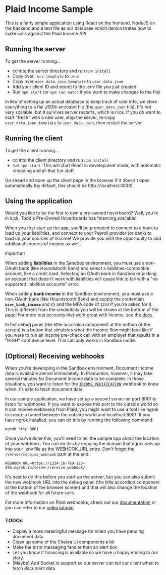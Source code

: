 # Plaid Income Sample

This is a fairly simple application using React on the frontend, NodeJS on the backend and a text file as our database which demonstrates how to make calls against the Plaid Income API.

## Running the server

To get the server running...

- cd into the server directory and run `npm install`
- Copy over `.env.template` to `.env`
- Copy over `user_data.json.template` to `user_data.json`
- Add your client ID and secret to the .env file you just created
- Run `npm start` (or `npm run watch` if you want to make changes to the file)

In lieu of setting up an actual database to keep track of user info, we store everything to a flat JSON-encoded file (the `user_data.json` file). It's not very scalable, but it survives server restarts, which is nice. If you do want to start "fresh" with a new user, stop the server, re-copy `user_data.json.template` to `user_data.json`, then restart the server.

## Running the client

To get the client running...

- cd into the client directory and run `npm install`
- run `npm start`. This will start React in development mode, with automatic reloading and all that fun stuff.

Go ahead and open up the client page in the browser if it doesn't open automatically (by default, this should be http://localhost:3000)

## Using the application

Would you like to be the first to own a pre-owned hoverboard? Well, you're in luck, Todd's Pre-Owned Hoverboards has financing available!

When you first start up the app, you'll be prompted to connect to a bank to load up your liabilities, and connect to your Payroll provider (or bank) to load up your sources of income! We provide you with the opportunity to add additional sources of income as well.

>[!IMPORTANT]
> When adding **liabilities** in the Sandbox environment, you must use a non-OAuth bank (like Houndstooth Bank) and select a liabilities-compatible account, like a credit card. Selecting an OAuth bank in Sandbox or picking an account that doesn't work with liabilities will cause link to fail with a "no supported liabilities accounts" error.
>
> When adding **bank income** in the Sandbox environment, you must use a non-OAuth bank (like Houndstooth Bank) and supply the credentials **`user_bank_income`** and **`{}`** and the MFA code of `1234` if you're asked for it. This is different from the credentials you will be shown at the bottom of the page! For more test accounts that work great with Income, see the [docs](https://plaid.com/docs/sandbox/test-credentials/#credit-and-income-testing-credentials).

In the debug panel (the little accordion component at the bottom of the screen) is a button that simulates what the Income flow might look like if you were to run an income pre-check call with an employer that results in a "HIGH" confidence level. This call only works in Sandbox mode.

## (Optional) Receiving webhooks

When you're developing in the Sandbox environment, Document Income data is available almost immediately. In Production, however, it may take several minutes for Document Income data to be complete. In those situations, you want to listen for the [`INCOME_VERIFICATION`](https://plaid.com/docs/api/products/income/#income_verification) webhook to know when it's safe to fetch document data.

In our sample application, we have set up a second server on port 8001 to listen for webhooks. If you want to expose this port to the outside world so it can receive webhooks from Plaid, you might want to use a tool like ngrok to create a tunnel between the outside world and localhost:8001. If you have ngrok installed, you can do this by running the following command:

```
ngrok http 8001
```

Once you've done this, you'll need to tell the sample app about the location of your webhook. You can do this by copying the domain that ngrok sets up into your .env file as the WEBHOOK_URL entry. Don't forget the `/server/receive_webhook` path at the end!

```
WEBHOOK_URL=https://1234-56-789-123-456.ngrok.io/server/receive_webhook/
```

It's best to do this before you start up the server, but you can also submit the new webhook URL into the debug panel (the little accordion component at the bottom of the browser screen) and that will also change the location of the webhook for all future calls.

For more information on Plaid webhooks, check out our [documentation](https://plaid.com/docs/api/webhooks/) or you can refer to our [video tutorial](https://www.youtube.com/watch?v=0E0KEAVeDyc).

### TODOs

- Display a more meaningful message for when you have pending document data
- Clean up some of the Chakra UI components a bit
- Make the error messaging fancier than an alert box
- Let you know if financing is available so we have a happy ending to our story.
- (Maybe) Add Socket.io support so our server can tell our client when to fetch document data

